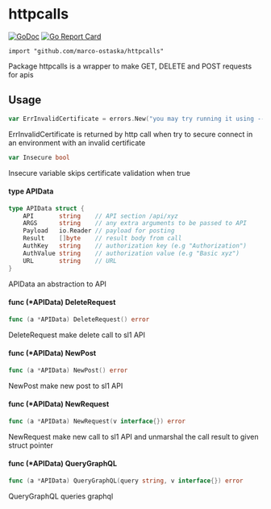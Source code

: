 # httpcalls

[![GoDoc](https://godoc.org/github.com/marco-ostaska/httpcalls?status.svg)](https://godoc.org/github.com/marco-ostaska/httpcalls)
[![Go Report Card](https://goreportcard.com/badge/github.com/marco-ostaska/httpcalls)](https://goreportcard.com/report/github.com/marco-ostaska/httpcalls)

    import "github.com/marco-ostaska/httpcalls"

Package httpcalls is a wrapper to make GET, DELETE and POST requests for apis

## Usage

```go
var ErrInvalidCertificate = errors.New("you may try running it using --insecure to skip certificate validation")
```
ErrInvalidCertificate is returned by http call when try to secure connect in an
environment with an invalid certificate

```go
var Insecure bool
```
Insecure variable skips certificate validation when true

#### type APIData

```go
type APIData struct {
	API       string    // API section /api/xyz
	ARGS      string    // any extra arguments to be passed to API
	Payload   io.Reader // payload for posting
	Result    []byte    // result body from call
	AuthKey   string    // authorization key (e.g "Authorization")
	AuthValue string    // authorization value (e.g "Basic xyz")
	URL       string    // URL
}
```

APIData an abstraction to API

#### func (*APIData) DeleteRequest

```go
func (a *APIData) DeleteRequest() error
```
DeleteRequest make delete call to sl1 API

#### func (*APIData) NewPost

```go
func (a *APIData) NewPost() error
```
NewPost make new post to sl1 API

#### func (*APIData) NewRequest

```go
func (a *APIData) NewRequest(v interface{}) error
```
NewRequest make new call to sl1 API and unmarshal the call result to given
struct pointer

#### func (*APIData) QueryGraphQL

```go
func (a *APIData) QueryGraphQL(query string, v interface{}) error
```
QueryGraphQL queries graphql
